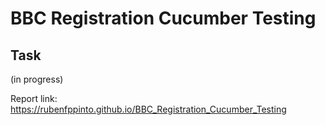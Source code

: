 # BBC Registration Cucumber Testing

## Task
(in progress)

Report link: https://rubenfppinto.github.io/BBC_Registration_Cucumber_Testing
